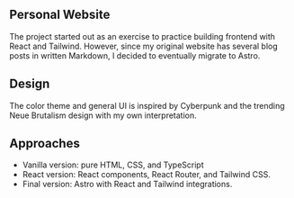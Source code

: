 ## Personal Website
The project started out as an exercise to practice building frontend with React and Tailwind. However, since my original website has several blog posts in written Markdown, I decided to eventually migrate to Astro. 


## Design
The color theme and general UI is inspired by Cyberpunk and the trending Neue Brutalism design with my own interpretation. 


## Approaches
- Vanilla version: pure HTML, CSS, and TypeScript
- React version: React components, React Router, and Tailwind CSS. 
- Final version: Astro with React and Tailwind integrations. 
